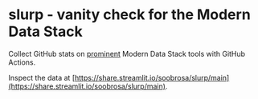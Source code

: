 # slurp - vanity check for the Modern Data Stack

Collect GitHub stats on [prominent](https://github.com/soobrosa/slurp/blob/main/inputs/promis.txt) Modern Data Stack tools with GitHub Actions.

Inspect the data at [https://share.streamlit.io/soobrosa/slurp/main](https://share.streamlit.io/soobrosa/slurp/main).
